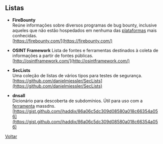 ## Listas

- **FireBounty**  
  Reúne informações sobre diversos programas de bug bounty, inclusive aqueles
  que não estão hospedados em nenhuma das [plataformas](./plataformas/) mais
  conhecidas.  
  [https://firebounty.com/](https://firebounty.com/)

- **OSINT Framework**
  Lista de fontes e ferramentas destinados à coleta de informações a partir de
  fontes públicas.  
  [http://osintframework.com/](http://osintframework.com/)

- **SecLists**  
  Uma coleção de listas de vários tipos para testes de segurança.  
  [https://github.com/danielmiessler/SecLists](https://github.com/danielmiessler/SecLists)

- **dnsall**  
  Dicionário para descoberta de subdomínios. Útil para uso com a
  [ferramenta](../ferramentas/) massdns.  
  [https://gist.github.com/jhaddix/86a06c5dc309d08580a018c66354a056](https://gist.github.com/jhaddix/86a06c5dc309d08580a018c66354a056)

[Voltar](../)